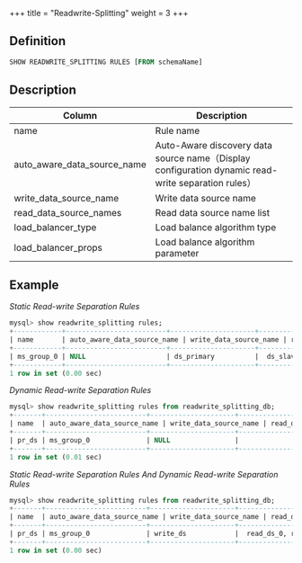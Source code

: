 +++
title = "Readwrite-Splitting"
weight = 3
+++

## Definition

```sql
SHOW READWRITE_SPLITTING RULES [FROM schemaName]               
```

## Description

| Column                      | Description                          |
| --------------------------- | ------------------------------------ |
| name                        | Rule name                            |
| auto_aware_data_source_name | Auto-Aware discovery data source name（Display configuration dynamic read-write separation rules）|
| write_data_source_name      | Write data source name                |
| read_data_source_names      | Read data source name list            |
| load_balancer_type          | Load balance algorithm type           |
| load_balancer_props         | Load balance algorithm parameter      |

## Example

*Static Read-write Separation Rules*
```sql
mysql> show readwrite_splitting rules;
+------------+-------------------------+---------------------+--------------------------+------------------+------------------------+
| name       | auto_aware_data_source_name | write_data_source_name | read_data_source_names      | load_balancer_type | load_balancer_props      |
+------------+-------------------------+---------------------+--------------------------+------------------+------------------------+
| ms_group_0 | NULL                    | ds_primary          |  ds_slave_0, ds_slave_1  | random           |                        |
+------------+-------------------------+---------------------+--------------------------+------------------+------------------------+
1 row in set (0.00 sec)
```

*Dynamic Read-write Separation Rules*
```sql
mysql> show readwrite_splitting rules from readwrite_splitting_db;
+-------+-------------------------+---------------------+---------------------+------------------+------------------------+
| name  | auto_aware_data_source_name | write_data_source_name | read_data_source_names | load_balancer_type | load_balancer_props      |
+-------+-------------------------+---------------------+---------------------+------------------+------------------------+
| pr_ds | ms_group_0              | NULL                |                     | random           |  read_weight=2:1}      |
+-------+-------------------------+---------------------+---------------------+------------------+------------------------+
1 row in set (0.01 sec)
```

*Static Read-write Separation Rules And Dynamic Read-write Separation Rules*
```sql
mysql> show readwrite_splitting rules from readwrite_splitting_db;
+-------+-------------------------+---------------------+------------------------+------------------+------------------------+
| name  | auto_aware_data_source_name | write_data_source_name | read_data_source_names    | load_balancer_type | load_balancer_props      |
+-------+-------------------------+---------------------+------------------------+------------------+------------------------+
| pr_ds | ms_group_0              | write_ds            |  read_ds_0, read_ds_1  | random           |  read_weight=2:1       |
+-------+-------------------------+---------------------+------------------------+------------------+------------------------+
1 row in set (0.00 sec)
```
